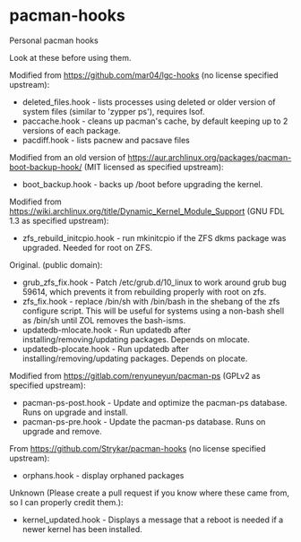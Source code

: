# pacman-hooks
Personal pacman hooks

Look at these before using them.

Modified from https://github.com/mar04/lgc-hooks (no license specified upstream):
* deleted_files.hook - lists processes using deleted or older version of system files (similar to 'zypper ps'), requires lsof.
* paccache.hook - cleans up pacman's cache, by default keeping up to 2 versions of each package.
* pacdiff.hook - lists pacnew and pacsave files

Modified from an old version of https://aur.archlinux.org/packages/pacman-boot-backup-hook/ (MIT licensed as specified upstream):
* boot_backup.hook - backs up /boot before upgrading the kernel.

Modified from https://wiki.archlinux.org/title/Dynamic_Kernel_Module_Support (GNU FDL 1.3 as specified upstream):
* zfs_rebuild_initcpio.hook - run mkinitcpio if the ZFS dkms package was upgraded.  Needed for root on ZFS.

Original.  (public domain):
* grub_zfs_fix.hook - Patch /etc/grub.d/10_linux to work around grub bug 59614, which prevents it from rebuilding properly with root on zfs.
* zfs_fix.hook - replace /bin/sh with /bin/bash in the shebang of the zfs configure script.  This will be useful for systems using a non-bash shell as /bin/sh until ZOL removes the bash-isms.
* updatedb-mlocate.hook - Run updatedb after installing/removing/updating packages.  Depends on mlocate.
* updatedb-plocate.hook - Run updatedb after installing/removing/updating packages.  Depends on plocate.

Modified from https://gitlab.com/renyuneyun/pacman-ps  (GPLv2 as specified upstream):
* pacman-ps-post.hook - Update and optimize the pacman-ps database. Runs on upgrade and install.
* pacman-ps-pre.hook - Update the pacman-ps database. Runs on upgrade and remove.

From https://github.com/Strykar/pacman-hooks (no license specified upstream):
* orphans.hook - display orphaned packages

Unknown (Please create a pull request if you know where these came from, so I can properly credit them.):
* kernel_updated.hook - Displays a message that a reboot is needed if a newer kernel has been installed.
